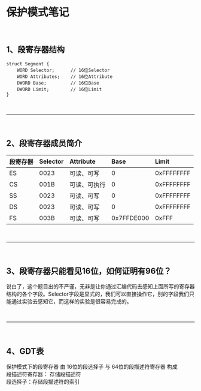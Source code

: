 # 保护模式笔记

<br/>

## 1、段寄存器结构

```
struct Segment {
    WORD Selector;      // 16位Selector
    WORD Attributes;    // 16位Attribute
    DWORD Base;         // 16位Base
    DWORD Limit;        // 16位Limit
}
```
<br/>  

***

<br/>

## 2、段寄存器成员简介

|段寄存器|Selector|Attribute|Base|Limit|  
|:--|:--|:--|:--|:--|  
|ES|0023|可读、可写|0|0xFFFFFFFF|  
|CS|001B|可读、可执行|0|0xFFFFFFFF|  
|SS|0023|可读、可写|0|0xFFFFFFFF|  
|DS|0023|可读、可写|0|0xFFFFFFFF|  
|FS|003B|可读、可写|0x7FFDE000|0xFFF|

<br/>  

***

<br/>

## 3、段寄存器只能看见16位，如何证明有96位？

说白了，这个题目出的不严谨，无非是让你通过汇编代码去感知上面所写的寄存器结构的各个字段。Selector字段是显式的，我们可以直接操作它，别的字段我们只能通过实验去感知它，而这样的实验是很容易完成的。  

<br/>  

***

<br/>

## 4、GDT表
保护模式下的段寄存器 由 16位的段选择子 与 64位的段描述符寄存器 构成  
段描述符寄存器： 存储段描述符  
段选择子：存储段描述符的索引  


